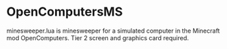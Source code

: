 # OpenComputersMS
minesweeper.lua is minesweeper for a simulated computer in the Minecraft mod OpenComputers.
Tier 2 screen and graphics card required.
